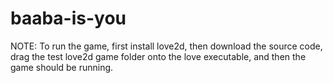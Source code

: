 # baaba-is-you

NOTE: To run the game, first install love2d, then download the source code, drag the test love2d game folder onto the love executable, and then the game should be running.
